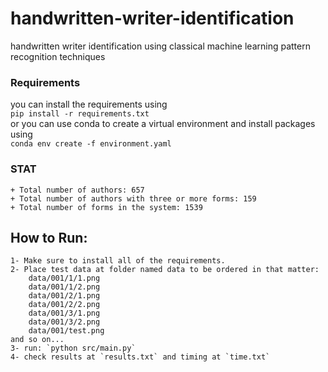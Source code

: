 # handwritten-writer-identification
handwritten writer identification using classical machine learning pattern recognition techniques 

### Requirements
you can install the requirements using  
`pip install -r requirements.txt`  
or you can use conda to create a virtual environment and install packages using  
`conda env create -f environment.yaml` 

### STAT
    + Total number of authors: 657
    + Total number of authors with three or more forms: 159
    + Total number of forms in the system: 1539

## How to Run:
    1- Make sure to install all of the requirements.
    2- Place test data at folder named data to be ordered in that matter:
        data/001/1/1.png
        data/001/1/2.png
        data/001/2/1.png
        data/001/2/2.png
        data/001/3/1.png
        data/001/3/2.png
        data/001/test.png
    and so on...
    3- run: `python src/main.py`
    4- check results at `results.txt` and timing at `time.txt`
        
